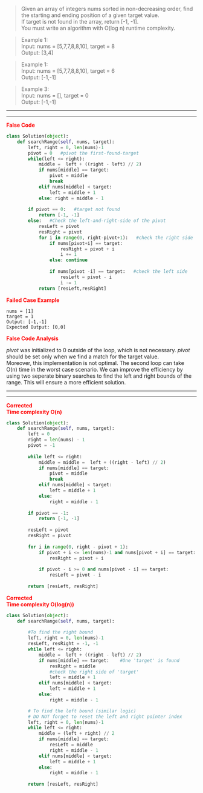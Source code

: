 > Given an array of integers nums sorted in non-decreasing order, find the starting and ending position of a given target value. <br> If target is not found in the array, return [-1, -1].
<br> You must write an algorithm with O(log n) runtime complexity.

> Example 1: <br> Input: nums = [5,7,7,8,8,10], target = 8 <br> Output: [3,4]

> Example 1: <br> Input: nums = [5,7,7,8,8,10], target = 6 <br> Output: [-1,-1]

> Example 3: <br> Input: nums = [], target = 0 <br> Output: [-1,-1]

***
***
**<font color = red> False Code</font>**
```python
class Solution(object):
    def searchRange(self, nums, target):
        left, right = 0, len(nums)-1
        pivot = 0   #pivot the first-found-target
        while(left <= right):
            middle =  left + ((right - left) // 2)
            if nums[middle] == target:
                pivot = middle
                break
            elif nums[middle] < target:
                left = middle + 1
            else: right = middle - 1
        
        if pivot == 0:   #target not found
            return [-1, -1]
        else:   #Check the left-and-right-side of the pivot
            resLeft = pivot
            resRight = pivot
            for i in range(0, right-pivot+1):   #check the right side
                if nums[pivot+i] == target:
                    resRight = pivot + i
                    i += 1
                else: continue
                
                if nums[pivot -i] == target:   #check the left side
                    resLeft = pivot - i
                    i -= 1
            return [resLeft,resRight]
```
**<font color = red> Failed Case Example </font>**

```
nums = [1]
target = 1
Output: [-1,-1]
Expected Output: [0,0]
```


**<font color = red> False Code Analysis </font>**

*pivot* was initialized to 0 outside of the loop, which is not necessary. *pivot* should be set only when we find a match for the target value. 
<br> Moreover, this implementation is not optimal. The second loop can take O(n) time in the worst case scenario. We can improve the efficiency by using two seperate binary searches to find the left and right bounds of the range. This will ensure a more efficient solution. 

***
***
**<font color = red> Corrected <br> Time complexity O(n) </font>**
```python
class Solution(object):
    def searchRange(self, nums, target):
        left = 0
        right = len(nums) - 1
        pivot = -1
        
        while left <= right:
            middle = middle =  left + ((right - left) // 2)
            if nums[middle] == target:
                pivot = middle
                break
            elif nums[middle] < target:
                left = middle + 1
            else:
                right = middle - 1
        
        if pivot == -1:
            return [-1, -1]
        
        resLeft = pivot
        resRight = pivot
        
        for i in range(0, right - pivot + 1):
            if pivot + i <= len(nums)-1 and nums[pivot + i] == target:
                resRight = pivot + i
                
            if pivot - i >= 0 and nums[pivot - i] == target:
                resLeft = pivot - i
                
        return [resLeft, resRight]
```


**<font color = red> Corrected <br> Time complexity O(log(n)) </font>**
```python
class Solution(object):
    def searchRange(self, nums, target):
        
        #To find the right bound
        left, right = 0, len(nums)-1
        resLeft, resRight = -1, -1
        while left <= right: 
            middle =  left + ((right - left) // 2)
            if nums[middle] == target:    #One 'target' is found 
                resRight = middle   
                #check the right side of 'target' 
                left = middle + 1        
            elif nums[middle] < target:
                left = middle + 1
            else:
                right = middle - 1

        # To find the left bound (similar logic)
        # DO NOT forget to reset the left and right pointer index
        left, right = 0, len(nums)-1
        while left <= right:  
            middle = (left + right) // 2
            if nums[middle] == target:
                resLeft = middle
                right = middle - 1
            elif nums[middle] < target:
                left = middle + 1
            else:
                right = middle - 1
        
        return [resLeft, resRight]
```
